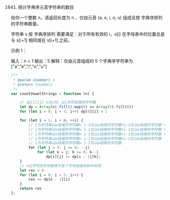 1641. 统计字典序元音字符串的数目

给你一个整数 n，请返回长度为 n 、仅由元音 (a, e, i, o, u) 组成且按 字典序排列 的字符串数量。

字符串 s 按 字典序排列 需要满足：对于所有有效的 i，s[i] 在字母表中的位置总是与 s[i+1] 相同或在 s[i+1] 之前。

 

示例 1：

输入：n = 1
输出：5
解释：仅由元音组成的 5 个字典序字符串为 ["a","e","i","o","u"]
```js
/**
 * @param {number} n
 * @return {number}
 */
var countVowelStrings = function (n) {

    // dp[i][j] n位i时，以j字符结尾的字符数
    let dp = Array(n).fill().map(() => Array(5).fill(0))
    for (let i = 0; i < 5; i++) dp[0][i] = 1

    for (let i = 1; i < n; ++i) {
        // i为字符串以u结尾的字符数= i-1位以u结尾的字符数+i-1位以o结尾的字符数 +...+i-1位以a结尾的字符数
        // i为字符串以o结尾的字符数= i-1位以o结尾的字符数+i-1位以i结尾的字符数 +...+i-1位以a结尾的字符数
        // i为字符串以i结尾的字符数= i-1位以i结尾的字符数+i-1位以e结尾的字符数 + i-1位以a结尾的字符数
        // i为字符串以e结尾的字符数= i-1位以e结尾的字符数+i-1位以a结尾的字符数
        // i为字符串以a结尾的字符数= i-1位以a结尾的字符数
        for (let j = 4; j >= 0; --j)
            for (let k = j; k >= 0; k--)
                dp[i][j] += dp[i - 1][k];
    }
    // n位字符的字符数等于各个字符结尾的树木的和
    let res = 0
    for (let i = 0; i < 5; i++) {
        res += dp[n - 1][i]
    }
    return res
};